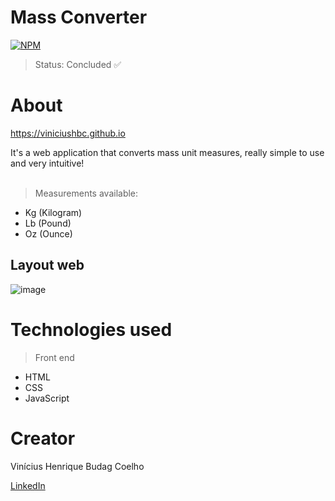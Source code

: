 # Mass Converter
[![NPM](https://img.shields.io/npm/l/react)](https://github.com/viniciushbc/viniciushbc.github.io/blob/main/LICENSE) 

> Status: Concluded ✅

# About 

https://viniciushbc.github.io

It's a web application that converts mass unit measures, really simple to use and very intuitive! <br> <br>
> Measurements available:
* Kg (Kilogram)
* Lb (Pound)
* Oz (Ounce)

## Layout web
![image](https://user-images.githubusercontent.com/100978033/211918547-9ae68958-0e1d-461a-b6b9-b81e2a218d15.png)

# Technologies used
> Front end
- HTML
- CSS
- JavaScript

# Creator

Vinícius Henrique Budag Coelho

[LinkedIn](https://www.linkedin.com/in/vinícius-henrique-b24203234/)
